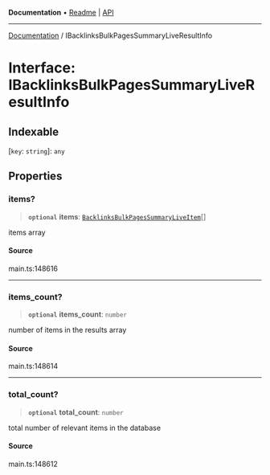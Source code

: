 **Documentation** • [Readme](../README.md) \| [API](../globals.md)

***

[Documentation](../README.md) / IBacklinksBulkPagesSummaryLiveResultInfo

# Interface: IBacklinksBulkPagesSummaryLiveResultInfo

## Indexable

 \[`key`: `string`\]: `any`

## Properties

### items?

> **`optional`** **items**: [`BacklinksBulkPagesSummaryLiveItem`](../classes/BacklinksBulkPagesSummaryLiveItem.md)[]

items array

#### Source

main.ts:148616

***

### items\_count?

> **`optional`** **items\_count**: `number`

number of items in the results array

#### Source

main.ts:148614

***

### total\_count?

> **`optional`** **total\_count**: `number`

total number of relevant items in the database

#### Source

main.ts:148612
